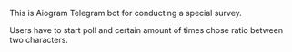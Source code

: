 This is Aiogram Telegram bot for conducting a special survey.

Users have to start poll and certain amount of times chose ratio between two characters.